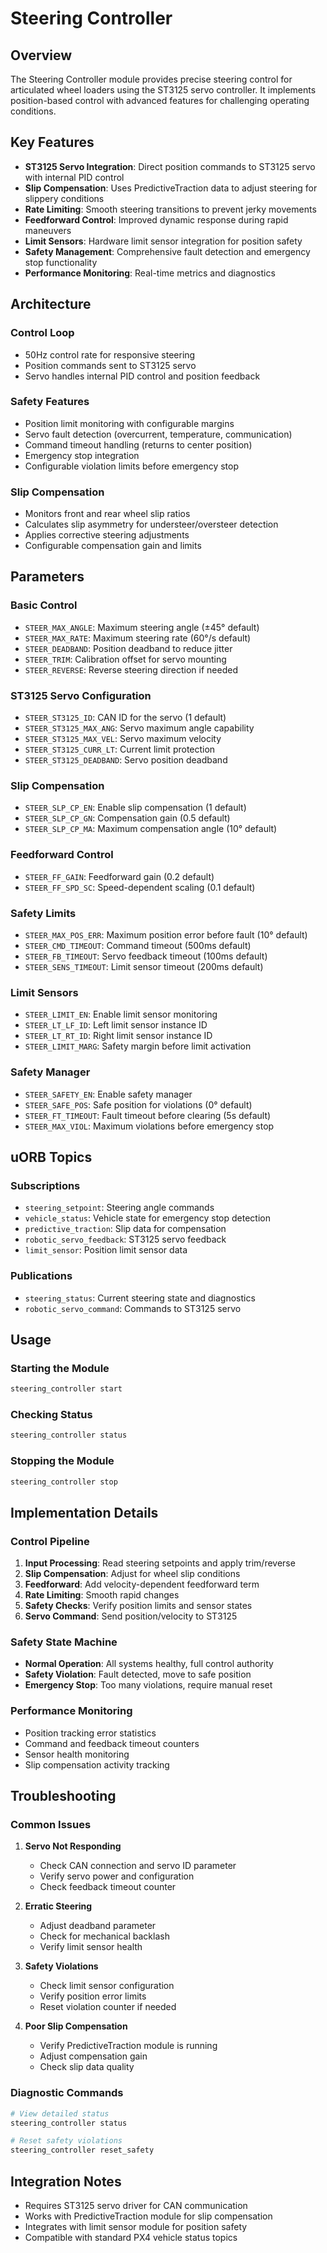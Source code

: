 # Steering Controller

## Overview

The Steering Controller module provides precise steering control for articulated wheel loaders using the ST3125 servo controller. It implements position-based control with advanced features for challenging operating conditions.

## Key Features

- **ST3125 Servo Integration**: Direct position commands to ST3125 servo with internal PID control
- **Slip Compensation**: Uses PredictiveTraction data to adjust steering for slippery conditions
- **Rate Limiting**: Smooth steering transitions to prevent jerky movements
- **Feedforward Control**: Improved dynamic response during rapid maneuvers
- **Limit Sensors**: Hardware limit sensor integration for position safety
- **Safety Management**: Comprehensive fault detection and emergency stop functionality
- **Performance Monitoring**: Real-time metrics and diagnostics

## Architecture

### Control Loop
- 50Hz control rate for responsive steering
- Position commands sent to ST3125 servo
- Servo handles internal PID control and position feedback

### Safety Features
- Position limit monitoring with configurable margins
- Servo fault detection (overcurrent, temperature, communication)
- Command timeout handling (returns to center position)
- Emergency stop integration
- Configurable violation limits before emergency stop

### Slip Compensation
- Monitors front and rear wheel slip ratios
- Calculates slip asymmetry for understeer/oversteer detection
- Applies corrective steering adjustments
- Configurable compensation gain and limits

## Parameters

### Basic Control
- `STEER_MAX_ANGLE`: Maximum steering angle (±45° default)
- `STEER_MAX_RATE`: Maximum steering rate (60°/s default)
- `STEER_DEADBAND`: Position deadband to reduce jitter
- `STEER_TRIM`: Calibration offset for servo mounting
- `STEER_REVERSE`: Reverse steering direction if needed

### ST3125 Servo Configuration
- `STEER_ST3125_ID`: CAN ID for the servo (1 default)
- `STEER_ST3125_MAX_ANG`: Servo maximum angle capability
- `STEER_ST3125_MAX_VEL`: Servo maximum velocity
- `STEER_ST3125_CURR_LT`: Current limit protection
- `STEER_ST3125_DEADBAND`: Servo position deadband

### Slip Compensation
- `STEER_SLP_CP_EN`: Enable slip compensation (1 default)
- `STEER_SLP_CP_GN`: Compensation gain (0.5 default)
- `STEER_SLP_CP_MA`: Maximum compensation angle (10° default)

### Feedforward Control
- `STEER_FF_GAIN`: Feedforward gain (0.2 default)
- `STEER_FF_SPD_SC`: Speed-dependent scaling (0.1 default)

### Safety Limits
- `STEER_MAX_POS_ERR`: Maximum position error before fault (10° default)
- `STEER_CMD_TIMEOUT`: Command timeout (500ms default)
- `STEER_FB_TIMEOUT`: Servo feedback timeout (100ms default)
- `STEER_SENS_TIMEOUT`: Limit sensor timeout (200ms default)

### Limit Sensors
- `STEER_LIMIT_EN`: Enable limit sensor monitoring
- `STEER_LT_LF_ID`: Left limit sensor instance ID
- `STEER_LT_RT_ID`: Right limit sensor instance ID
- `STEER_LIMIT_MARG`: Safety margin before limit activation

### Safety Manager
- `STEER_SAFETY_EN`: Enable safety manager
- `STEER_SAFE_POS`: Safe position for violations (0° default)
- `STEER_FT_TIMEOUT`: Fault timeout before clearing (5s default)
- `STEER_MAX_VIOL`: Maximum violations before emergency stop

## uORB Topics

### Subscriptions
- `steering_setpoint`: Steering angle commands
- `vehicle_status`: Vehicle state for emergency stop detection
- `predictive_traction`: Slip data for compensation
- `robotic_servo_feedback`: ST3125 servo feedback
- `limit_sensor`: Position limit sensor data

### Publications
- `steering_status`: Current steering state and diagnostics
- `robotic_servo_command`: Commands to ST3125 servo

## Usage

### Starting the Module
```bash
steering_controller start
```

### Checking Status
```bash
steering_controller status
```

### Stopping the Module
```bash
steering_controller stop
```

## Implementation Details

### Control Pipeline
1. **Input Processing**: Read steering setpoints and apply trim/reverse
2. **Slip Compensation**: Adjust for wheel slip conditions
3. **Feedforward**: Add velocity-dependent feedforward term
4. **Rate Limiting**: Smooth rapid changes
5. **Safety Checks**: Verify position limits and sensor states
6. **Servo Command**: Send position/velocity to ST3125

### Safety State Machine
- **Normal Operation**: All systems healthy, full control authority
- **Safety Violation**: Fault detected, move to safe position
- **Emergency Stop**: Too many violations, require manual reset

### Performance Monitoring
- Position tracking error statistics
- Command and feedback timeout counters
- Sensor health monitoring
- Slip compensation activity tracking

## Troubleshooting

### Common Issues

1. **Servo Not Responding**
   - Check CAN connection and servo ID parameter
   - Verify servo power and configuration
   - Check feedback timeout counter

2. **Erratic Steering**
   - Adjust deadband parameter
   - Check for mechanical backlash
   - Verify limit sensor health

3. **Safety Violations**
   - Check limit sensor configuration
   - Verify position error limits
   - Reset violation counter if needed

4. **Poor Slip Compensation**
   - Verify PredictiveTraction module is running
   - Adjust compensation gain
   - Check slip data quality

### Diagnostic Commands
```bash
# View detailed status
steering_controller status

# Reset safety violations
steering_controller reset_safety
```

## Integration Notes

- Requires ST3125 servo driver for CAN communication
- Works with PredictiveTraction module for slip compensation
- Integrates with limit sensor module for position safety
- Compatible with standard PX4 vehicle status topics
